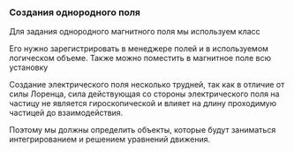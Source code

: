 ### Создания однородного поля
Для задания однородного магнитного поля мы используем класс

Его нужно зарегистрировать в менеджере полей и в используемом логическом объеме. Также можно поместить в магнитное поле всю установку


Создание электрического поля несколько трудней, так как в отличие от силы Лоренца, сила действующая со стороны электрического поля на частицу не является гироскопической и влияет на длину проходимую частицей до взаимодействия.

Поэтому мы должны определить объекты, которые будут заниматься интегрированием и решением уравнений движения.



